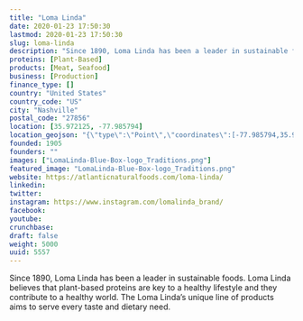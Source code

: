 ```yaml
---
title: "Loma Linda"
date: 2020-01-23 17:50:30
lastmod: 2020-01-23 17:50:30
slug: loma-linda
description: "Since 1890, Loma Linda has been a leader in sustainable foods. Loma Linda believes that plant-based proteins are key to a healthy lifestyle and they contribute to a healthy world. The Loma Linda’s unique line of products aims to serve every taste and dietary need."
proteins: [Plant-Based]
products: [Meat, Seafood]
business: [Production]
finance_type: []
country: "United States"
country_code: "US"
city: "Nashville"
postal_code: "27856"
location: [35.972125, -77.985794]
location_geojson: "{\"type\":\"Point\",\"coordinates\":[-77.985794,35.972125]}"
founded: 1905
founders: ""
images: ["LomaLinda-Blue-Box-logo_Traditions.png"]
featured_image: "LomaLinda-Blue-Box-logo_Traditions.png"
website: https://atlanticnaturalfoods.com/loma-linda/
linkedin: 
twitter: 
instagram: https://www.instagram.com/lomalinda_brand/
facebook: 
youtube: 
crunchbase: 
draft: false
weight: 5000
uuid: 5557
---
```

Since 1890, Loma Linda has been a leader in sustainable foods. Loma Linda believes that plant-based proteins are key to a healthy lifestyle and they contribute to a healthy world. The Loma Linda’s unique line of products aims to serve every taste and dietary need.

